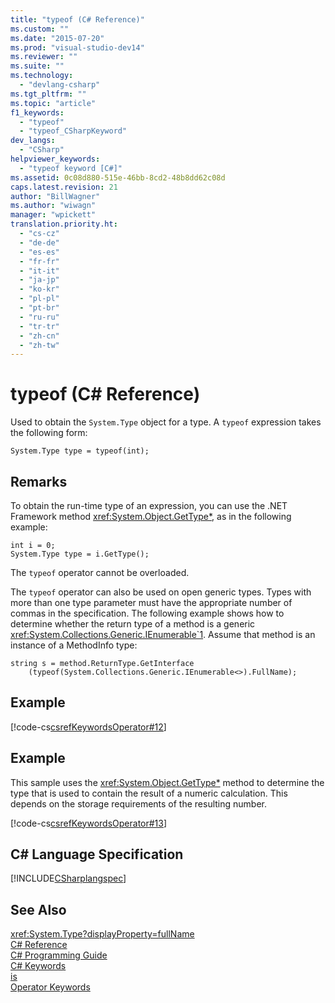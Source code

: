 ```yaml
---
title: "typeof (C# Reference)"
ms.custom: ""
ms.date: "2015-07-20"
ms.prod: "visual-studio-dev14"
ms.reviewer: ""
ms.suite: ""
ms.technology: 
  - "devlang-csharp"
ms.tgt_pltfrm: ""
ms.topic: "article"
f1_keywords: 
  - "typeof"
  - "typeof_CSharpKeyword"
dev_langs: 
  - "CSharp"
helpviewer_keywords: 
  - "typeof keyword [C#]"
ms.assetid: 0c08d880-515e-46bb-8cd2-48b8dd62c08d
caps.latest.revision: 21
author: "BillWagner"
ms.author: "wiwagn"
manager: "wpickett"
translation.priority.ht: 
  - "cs-cz"
  - "de-de"
  - "es-es"
  - "fr-fr"
  - "it-it"
  - "ja-jp"
  - "ko-kr"
  - "pl-pl"
  - "pt-br"
  - "ru-ru"
  - "tr-tr"
  - "zh-cn"
  - "zh-tw"
---
```

# typeof (C# Reference)
Used to obtain the `System.Type` object for a type. A `typeof` expression takes the following form:  
  
```  
System.Type type = typeof(int);  
```  
  
## Remarks  
 To obtain the run-time type of an expression, you can use the .NET Framework method <xref:System.Object.GetType*>, as in the following example:  
  
```  
int i = 0;  
System.Type type = i.GetType();  
```  
  
 The `typeof` operator cannot be overloaded.  
  
 The `typeof` operator can also be used on open generic types. Types with more than one type parameter must have the appropriate number of commas in the specification. The following example shows how to determine whether the return type of a method is a generic <xref:System.Collections.Generic.IEnumerable`1>. Assume that method is an instance of a MethodInfo type:  
  
```  
string s = method.ReturnType.GetInterface  
    (typeof(System.Collections.Generic.IEnumerable<>).FullName);  
```  
  
## Example  
 [!code-cs[csrefKeywordsOperator#12](../../../csharp/language-reference/keywords/codesnippet/CSharp/typeof_1.cs)]  
  
## Example  
 This sample uses the <xref:System.Object.GetType*> method to determine the type that is used to contain the result of a numeric calculation. This depends on the storage requirements of the resulting number.  
  
 [!code-cs[csrefKeywordsOperator#13](../../../csharp/language-reference/keywords/codesnippet/CSharp/typeof_2.cs)]  
  
## C# Language Specification  
 [!INCLUDE[CSharplangspec](../../../csharp/language-reference/keywords/includes/csharplangspec_md.md)]  
  
## See Also  
 <xref:System.Type?displayProperty=fullName>   
 [C# Reference](../../../csharp/language-reference/index.md)   
 [C# Programming Guide](../../../csharp/programming-guide/index.md)   
 [C# Keywords](../../../csharp/language-reference/keywords/index.md)   
 [is](../../../csharp/language-reference/keywords/is.md)   
 [Operator Keywords](../../../csharp/language-reference/keywords/operator-keywords.md)